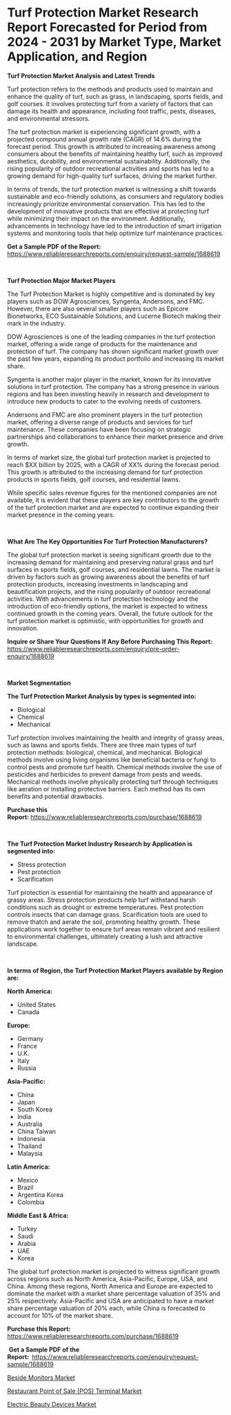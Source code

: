 <p><h1>Turf Protection Market Research Report Forecasted for Period from 2024 -  2031 by Market Type, Market Application, and Region</h1></p><p><strong>Turf Protection Market Analysis and Latest Trends</strong></p>
<p><p>Turf protection refers to the methods and products used to maintain and enhance the quality of turf, such as grass, in landscaping, sports fields, and golf courses. It involves protecting turf from a variety of factors that can damage its health and appearance, including foot traffic, pests, diseases, and environmental stressors.</p><p>The turf protection market is experiencing significant growth, with a projected compound annual growth rate (CAGR) of 14.6% during the forecast period. This growth is attributed to increasing awareness among consumers about the benefits of maintaining healthy turf, such as improved aesthetics, durability, and environmental sustainability. Additionally, the rising popularity of outdoor recreational activities and sports has led to a growing demand for high-quality turf surfaces, driving the market further.</p><p>In terms of trends, the turf protection market is witnessing a shift towards sustainable and eco-friendly solutions, as consumers and regulatory bodies increasingly prioritize environmental conservation. This has led to the development of innovative products that are effective at protecting turf while minimizing their impact on the environment. Additionally, advancements in technology have led to the introduction of smart irrigation systems and monitoring tools that help optimize turf maintenance practices.</p></p>
<p><strong>Get a Sample PDF of the Report:&nbsp;</strong> <a href="https://www.reliableresearchreports.com/enquiry/request-sample/1688619">https://www.reliableresearchreports.com/enquiry/request-sample/1688619</a></p>
<p>&nbsp;</p>
<p><strong>Turf Protection Major Market Players</strong></p>
<p><p>The Turf Protection Market is highly competitive and is dominated by key players such as DOW Agrosciences, Syngenta, Andersons, and FMC. However, there are also several smaller players such as Epicore Bionetworks, ECO Sustainable Solutions, and Lucerne Biotech making their mark in the industry.</p><p>DOW Agrosciences is one of the leading companies in the turf protection market, offering a wide range of products for the maintenance and protection of turf. The company has shown significant market growth over the past few years, expanding its product portfolio and increasing its market share.</p><p>Syngenta is another major player in the market, known for its innovative solutions in turf protection. The company has a strong presence in various regions and has been investing heavily in research and development to introduce new products to cater to the evolving needs of customers.</p><p>Andersons and FMC are also prominent players in the turf protection market, offering a diverse range of products and services for turf maintenance. These companies have been focusing on strategic partnerships and collaborations to enhance their market presence and drive growth.</p><p>In terms of market size, the global turf protection market is projected to reach $XX billion by 2025, with a CAGR of XX% during the forecast period. This growth is attributed to the increasing demand for turf protection products in sports fields, golf courses, and residential lawns.</p><p>While specific sales revenue figures for the mentioned companies are not available, it is evident that these players are key contributors to the growth of the turf protection market and are expected to continue expanding their market presence in the coming years.</p></p>
<p>&nbsp;</p>
<p><strong>What Are The Key Opportunities For Turf Protection Manufacturers?</strong></p>
<p><p>The global turf protection market is seeing significant growth due to the increasing demand for maintaining and preserving natural grass and turf surfaces in sports fields, golf courses, and residential lawns. The market is driven by factors such as growing awareness about the benefits of turf protection products, increasing investments in landscaping and beautification projects, and the rising popularity of outdoor recreational activities. With advancements in turf protection technology and the introduction of eco-friendly options, the market is expected to witness continued growth in the coming years. Overall, the future outlook for the turf protection market is optimistic, with opportunities for growth and innovation.</p></p>
<p><strong>Inquire or Share Your Questions If Any Before Purchasing This Report:</strong> <a href="https://www.reliableresearchreports.com/enquiry/pre-order-enquiry/1688619">https://www.reliableresearchreports.com/enquiry/pre-order-enquiry/1688619</a></p>
<p>&nbsp;</p>
<p><strong>Market Segmentation</strong></p>
<p><strong>The Turf Protection Market Analysis by types is segmented into:</strong></p>
<p><ul><li>Biological</li><li>Chemical</li><li>Mechanical</li></ul></p>
<p><p>Turf protection involves maintaining the health and integrity of grassy areas, such as lawns and sports fields. There are three main types of turf protection methods: biological, chemical, and mechanical. Biological methods involve using living organisms like beneficial bacteria or fungi to control pests and promote turf health. Chemical methods involve the use of pesticides and herbicides to prevent damage from pests and weeds. Mechanical methods involve physically protecting turf through techniques like aeration or installing protective barriers. Each method has its own benefits and potential drawbacks.</p></p>
<p><strong>Purchase this Report:&nbsp;</strong><a href="https://www.reliableresearchreports.com/purchase/1688619">https://www.reliableresearchreports.com/purchase/1688619</a></p>
<p>&nbsp;</p>
<p><strong>The Turf Protection Market Industry Research by Application is segmented into:</strong></p>
<p><ul><li>Stress protection</li><li>Pest protection</li><li>Scarification</li></ul></p>
<p><p>Turf protection is essential for maintaining the health and appearance of grassy areas. Stress protection products help turf withstand harsh conditions such as drought or extreme temperatures. Pest protection controls insects that can damage grass. Scarification tools are used to remove thatch and aerate the soil, promoting healthy growth. These applications work together to ensure turf areas remain vibrant and resilient to environmental challenges, ultimately creating a lush and attractive landscape.</p></p>
<p>&nbsp;</p>
<p><strong>In terms of Region, the Turf Protection Market Players available by Region are:</strong></p>
<p>
    <p> <strong> North America: </strong>
        <ul>
            <li>United States</li>
            <li>Canada</li>
        </ul>
        </p> 
    <p> <strong> Europe: </strong>
        <ul>
            <li>Germany</li>
            <li>France</li>
            <li>U.K.</li>
            <li>Italy</li>
            <li>Russia</li>
        </ul>
        </p> 
    <p> <strong> Asia-Pacific: </strong>
        <ul>
            <li>China</li>
            <li>Japan</li>
            <li>South Korea</li>
            <li>India</li>
            <li>Australia</li>
            <li>China Taiwan</li>
            <li>Indonesia</li>
            <li>Thailand</li>
            <li>Malaysia</li>
        </ul>
        </p> 
    <p> <strong> Latin America: </strong>
        <ul>
            <li>Mexico</li>
            <li>Brazil</li>
            <li>Argentina Korea</li>
            <li>Colombia</li>
        </ul>
        </p> 
    <p> <strong> Middle East & Africa: </strong>
        <ul>
            <li>Turkey</li>
            <li>Saudi</li>
            <li>Arabia</li>
            <li>UAE</li>
            <li>Korea</li>
        </ul>
    </p>
    </p>
<p><p>The global turf protection market is projected to witness significant growth across regions such as North America, Asia-Pacific, Europe, USA, and China. Among these regions, North America and Europe are expected to dominate the market with a market share percentage valuation of 35% and 25% respectively. Asia-Pacific and USA are anticipated to have a market share percentage valuation of 20% each, while China is forecasted to account for 10% of the market share.</p></p>
<p><strong>Purchase this Report: </strong><a href="https://www.reliableresearchreports.com/purchase/1688619">https://www.reliableresearchreports.com/purchase/1688619</a></p>
<p>&nbsp;<strong>Get a Sample PDF of the Report:&nbsp;&nbsp;</strong><a href="https://www.reliableresearchreports.com/enquiry/request-sample/1688619">https://www.reliableresearchreports.com/enquiry/request-sample/1688619</a></p>
<p><strong></strong></p>
<p><p><a href="https://view.publitas.com/reportprime-1/beside-monitors-market-size-growing-and-forecasted-for-period-from-2024-2031-and-provides-complete-market-analysis-of-this-market/">Beside Monitors Market</a></p><p><a href="https://view.publitas.com/reportprime-1/restaurant-point-of-sale-pos-terminal-market-size-focuses-on-market-dynamics-in-depth-analysis-and-future-projections-of-its-market-forecasted-for-period-from-2024-to-2031/">Restaurant Point of Sale (POS) Terminal Market</a></p><p><a href="https://view.publitas.com/reportprime-1/electric-beauty-devices-market-size-global-industry-overview-market-segmentation-and-forecast-2024-to-2031/">Electric Beauty Devices Market</a></p></p>